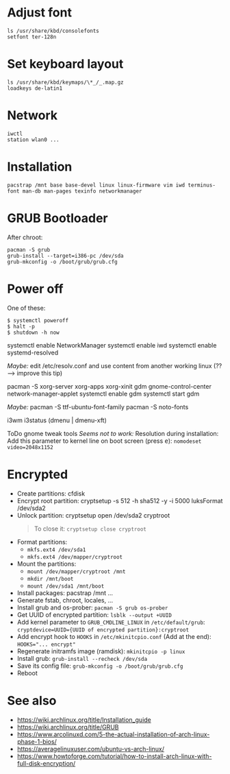 # Adjust font

    ls /usr/share/kbd/consolefonts
    setfont ter-128n

# Set keyboard layout

    ls /usr/share/kbd/keymaps/\*_/_.map.gz
    loadkeys de-latin1

# Network

    iwctl
    station wlan0 ...

# Installation

    pacstrap /mnt base base-devel linux linux-firmware vim iwd terminus-font man-db man-pages texinfo networkmanager

# GRUB Bootloader

After chroot:

    pacman -S grub
    grub-install --target=i386-pc /dev/sda
    grub-mkconfig -o /boot/grub/grub.cfg

# Power off

One of these:

    $ systemctl poweroff
    $ halt -p
    $ shutdown -h now

systemctl enable NetworkManager
systemctl enable iwd
systemctl enable systemd-resolved

_Maybe:_ edit /etc/resolv.conf and use content from another working linux (?? --> improve this tip)

pacman -S xorg-server xorg-apps xorg-xinit gdm gnome-control-center network-manager-applet
systemctl enable gdm
systemctl start gdm

_Maybe:_ pacman -S ttf-ubuntu-font-family
pacman -S noto-fonts

i3wm i3status (dmenu | dmenu-xft)

ToDo
gnome tweak tools
_Seems not to work:_ Resolution during installation: Add this parameter to kernel line on boot screen (press <kbd>e</kbd>): `nomodeset video=2048x1152`

# Encrypted

- Create partitions: cfdisk
- Encrypt root partition: cryptsetup -s 512 -h sha512 -y -i 5000 luksFormat /dev/sda2
- Unlock partition: cryptsetup open /dev/sda2 cryptroot
  > To close it: `cryptsetup close cryptroot`
- Format partitions:
  - `mkfs.ext4 /dev/sda1`
  - `mkfs.ext4 /dev/mapper/cryptroot`
- Mount the partitions:
  - `mount /dev/mapper/cryptroot /mnt`
  - `mkdir /mnt/boot`
  - `mount /dev/sda1 /mnt/boot`
- Install packages: pacstrap /mnt ...
- Generate fstab, chroot, locales, ...
- Install grub and os-prober: `pacman -S grub os-prober`
- Get UUID of encrypted partition: `lsblk --output +UUID`
- Add kernel parameter to `GRUB_CMDLINE_LINUX` in `/etc/default/grub`: `cryptdevice=UUID={UUID of encrypted partition}:cryptroot`
- Add encrypt hook to `HOOKS` in `/etc/mkinitcpio.conf` (Add at the end): `HOOKS="... encrypt"`
- Regenerate initramfs image (ramdisk): `mkinitcpio -p linux`
- Install grub: `grub-install --recheck /dev/sda`
- Save its config file: `grub-mkconfig -o /boot/grub/grub.cfg`
- Reboot

# See also

- https://wiki.archlinux.org/title/Installation_guide
- https://wiki.archlinux.org/title/GRUB
- https://www.arcolinuxd.com/5-the-actual-installation-of-arch-linux-phase-1-bios/
- https://averagelinuxuser.com/ubuntu-vs-arch-linux/
- https://www.howtoforge.com/tutorial/how-to-install-arch-linux-with-full-disk-encryption/
